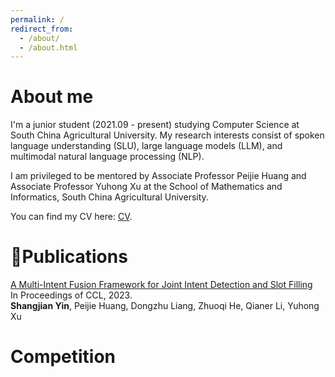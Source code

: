 ```yaml
---
permalink: /
redirect_from: 
  - /about/
  - /about.html
---
```


# About me
I'm a junior student (2021.09 - present) studying Computer Science at South China Agricultural University. My research interests consist of spoken language understanding (SLU), large language models (LLM), and multimodal natural language processing (NLP).

I am privileged to be mentored by Associate Professor Peijie Huang and Associate Professor Yuhong Xu at the School of Mathematics and Informatics, South China Agricultural University.

You can find my CV here: [CV](../files/cv.pdf).

 # 📝Publications

[A Multi-Intent Fusion Framework for Joint Intent Detection and Slot Filling](https://aclanthology.org/2023.ccl-1.5.pdf) <br>
In Proceedings of CCL, 2023. <br>
**Shangjian Yin**, Peijie Huang, Dongzhu Liang, Zhuoqi He, Qianer Li, Yuhong Xu <br>


# Competition
